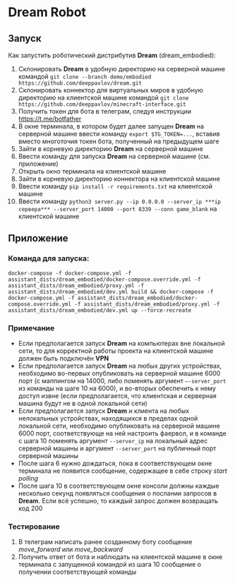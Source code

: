 # Dream Robot

## Запуск

Как запустить роботический дистрибутив **Dream** (dream_embodied):

1. Склонировать **Dream** в удобную директорию на серверной машине командой ```git clone --branch demo/embodied https://github.com/deeppavlov/dream.git```
2. Склонировать коннектор для виртуальных миров в удобную директорию на клиентской машине командой ```git clone https://github.com/deeppavlov/minecraft-interface.git```
3. Получить токен для бота в телеграм, следуя инструкции https://t.me/botfather
4. В окне терминала, в котором будет далее запущен **Dream** на серверной машине ввести команду
```export $TG_TOKEN=...```, вставив вместо многоточия токен бота, полученный на предыдущем шаге
5. Зайти в корневую директорию **Dream** на серверной машине
6. Ввести команду для запуска **Dream** на серверной машине (см. приложение)
7. Открыть окно терминала на клиентской машине
8. Зайти в корневую директорию коннектора на клиентской машине
9. Ввести команду ```pip install -r requirements.txt``` на клиентской машине
10. Ввести команду ```python3 server.py --ip 0.0.0.0 --server_ip ***ip сервера*** --server_port 14000 --port 8339 --conn game_blank``` на клиентской машине

## Приложение

### Команда для запуска:

```shell
docker-compose -f docker-compose.yml -f assistant_dists/dream_embodied/docker-compose.override.yml -f assistant_dists/dream_embodied/proxy.yml -f assistant_dists/dream_embodied/dev.yml build && docker-compose -f docker-compose.yml -f assistant_dists/dream_embodied/docker-compose.override.yml -f assistant_dists/dream_embodied/proxy.yml -f assistant_dists/dream_embodied/dev.yml up --force-recreate
```

### Примечание

- Если предполагается запуск **Dream** на компьютерах вне локальной сети, то для корректной работы проекта на клиентской машине должен быть подключён **VPN**
- Если предполагается запуск **Dream** на любых других устройствах, необходимо во-первых опубликовать на серверной машине 6000 порт (с маппингом на 14000, либо поменять аргумент ```—-server_port``` из команды на шаге 10 на 6000), и во-вторых обеспечить к нему доступ извне (если предполагается, что клиентская и серверная машина будут не в одной локальной сети)
- Если предполагается запуск **Dream** и клиента на любых нелокальных устройствах, находящихся в пределах одной локальной сети, необходимо опубликовать на серверной машине 6000 порт, соответствующе на ней настроить фаервол, и в команде с шага 10 поменять аргумент ```--server_ip``` на локальный адрес серверной машины и аргумент ```--server_port``` на публичный порт серверной машины
- После шага 6 нужно дождаться, пока в соответствующем окне терминала не появится сообщение, содержащее в себе строку *start polling*
- После шага 10 в соответствующем окне консоли должны каждые несколько секунд появляться сообщения о послании запросов в **Dream**. Если всё успешно, то каждый запрос должен возвращать код 200

### Тестирование

1. В телеграм написать ранее созданному боту сообщение *move_forward* или *move_backward*
2. Получить ответ от бота и наблюдать на клиентской машине в окне терминала с запущенной командой из шага 10 сообщение о получении соответствующей команды
